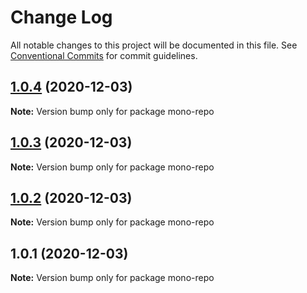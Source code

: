 # Change Log

All notable changes to this project will be documented in this file.
See [Conventional Commits](https://conventionalcommits.org) for commit guidelines.

## [1.0.4](https://github.com/ryperl/mono-repo/compare/v1.0.3...v1.0.4) (2020-12-03)

**Note:** Version bump only for package mono-repo





## [1.0.3](https://github.com/ryperl/mono-repo/compare/v1.0.2...v1.0.3) (2020-12-03)

**Note:** Version bump only for package mono-repo





## [1.0.2](https://github.com/ryperl/mono-repo/compare/v1.0.1...v1.0.2) (2020-12-03)

**Note:** Version bump only for package mono-repo





## 1.0.1 (2020-12-03)

**Note:** Version bump only for package mono-repo
